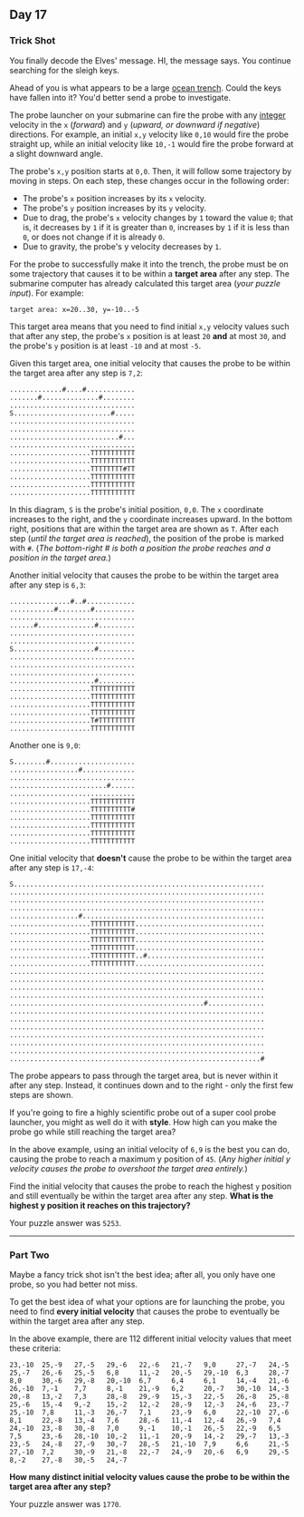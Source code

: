 ## Day 17

### Trick Shot

You finally decode the Elves' message. HI, the message says. You continue searching 
for the sleigh keys.

Ahead of you is what appears to be a large [ocean trench](https://en.wikipedia.org/wiki/Oceanic_trench). 
Could the keys have fallen into it? You'd better send a probe to investigate.

The probe launcher on your submarine can fire the probe with any [integer](https://en.wikipedia.org/wiki/Integer) 
velocity in the `x` (_forward_) and `y` (_upward, or downward if negative_) directions. 
For example, an initial `x,y` velocity like `0,10` would fire the probe straight up, 
while an initial velocity like `10,-1` would fire the probe forward at a slight downward 
angle.

The probe's `x,y` position starts at `0,0`. Then, it will follow some trajectory by 
moving in steps. On each step, these changes occur in the following order:

- The probe's `x` position increases by its `x` velocity.
- The probe's `y` position increases by its `y` velocity.
- Due to drag, the probe's `x` velocity changes by `1` toward the value `0`; that is, it decreases by `1` if it is greater than `0`, increases by `1` if it is less than `0`, or does not change if it is already `0`.
- Due to gravity, the probe's y velocity decreases by `1`.

For the probe to successfully make it into the trench, the probe must be on some 
trajectory that causes it to be within a **target area** after any step. The submarine 
computer has already calculated this target area (_your puzzle input_). For example:

```
target area: x=20..30, y=-10..-5
```

This target area means that you need to find initial `x,y` velocity values such that 
after any step, the probe's `x` position is at least `20` **and** at most `30`, and the 
probe's `y` position is at least `-10` and at most `-5`.

Given this target area, one initial velocity that causes the probe to be within the 
target area after any step is `7,2`:

```
.............#....#............
.......#..............#........
...............................
S........................#.....
...............................
...............................
...........................#...
...............................
....................TTTTTTTTTTT
....................TTTTTTTTTTT
....................TTTTTTTT#TT
....................TTTTTTTTTTT
....................TTTTTTTTTTT
....................TTTTTTTTTTT
```

In this diagram, `S` is the probe's initial position, `0,0`. The `x` coordinate 
increases to the right, and the `y` coordinate increases upward. In the bottom right, 
positions that are within the target area are shown as `T`. After each step (_until 
the target area is reached_), the position of the probe is marked with `#`. (_The 
bottom-right # is both a position the probe reaches and a position in the target 
area._)

Another initial velocity that causes the probe to be within the target area after any 
step is `6,3`:

```
...............#..#............
...........#........#..........
...............................
......#..............#.........
...............................
...............................
S....................#.........
...............................
...............................
...............................
.....................#.........
....................TTTTTTTTTTT
....................TTTTTTTTTTT
....................TTTTTTTTTTT
....................TTTTTTTTTTT
....................T#TTTTTTTTT
....................TTTTTTTTTTT
```

Another one is `9,0`:

```
S........#.....................
.................#.............
...............................
........................#......
...............................
....................TTTTTTTTTTT
....................TTTTTTTTTT#
....................TTTTTTTTTTT
....................TTTTTTTTTTT
....................TTTTTTTTTTT
....................TTTTTTTTTTT
```

One initial velocity that **doesn't** cause the probe to be within the target area 
after any step is `17,-4`:

```
S..............................................................
...............................................................
...............................................................
...............................................................
.................#.............................................
....................TTTTTTTTTTT................................
....................TTTTTTTTTTT................................
....................TTTTTTTTTTT................................
....................TTTTTTTTTTT................................
....................TTTTTTTTTTT..#.............................
....................TTTTTTTTTTT................................
...............................................................
...............................................................
...............................................................
...............................................................
................................................#..............
...............................................................
...............................................................
...............................................................
...............................................................
...............................................................
...............................................................
..............................................................#
```

The probe appears to pass through the target area, but is never within it after any 
step. Instead, it continues down and to the right - only the first few steps are shown.

If you're going to fire a highly scientific probe out of a super cool probe launcher, 
you might as well do it with **style**. How high can you make the probe go while still 
reaching the target area?

In the above example, using an initial velocity of `6,9` is the best you can do, causing 
the probe to reach a maximum y position of `45`. (_Any higher initial y velocity causes 
the probe to overshoot the target area entirely._)

Find the initial velocity that causes the probe to reach the highest `y` position and 
still eventually be within the target area after any step. **What is the highest y 
position it reaches on this trajectory?**

Your puzzle answer was `5253`.

---

### Part Two

Maybe a fancy trick shot isn't the best idea; after all, you only have one probe, so 
you had better not miss.

To get the best idea of what your options are for launching the probe, you need to 
find **every initial velocity** that causes the probe to eventually be within the 
target area after any step.

In the above example, there are 112 different initial velocity values that meet these 
criteria:

```
23,-10  25,-9   27,-5   29,-6   22,-6   21,-7   9,0     27,-7   24,-5
25,-7   26,-6   25,-5   6,8     11,-2   20,-5   29,-10  6,3     28,-7
8,0     30,-6   29,-8   20,-10  6,7     6,4     6,1     14,-4   21,-6
26,-10  7,-1    7,7     8,-1    21,-9   6,2     20,-7   30,-10  14,-3
20,-8   13,-2   7,3     28,-8   29,-9   15,-3   22,-5   26,-8   25,-8
25,-6   15,-4   9,-2    15,-2   12,-2   28,-9   12,-3   24,-6   23,-7
25,-10  7,8     11,-3   26,-7   7,1     23,-9   6,0     22,-10  27,-6
8,1     22,-8   13,-4   7,6     28,-6   11,-4   12,-4   26,-9   7,4
24,-10  23,-8   30,-8   7,0     9,-1    10,-1   26,-5   22,-9   6,5
7,5     23,-6   28,-10  10,-2   11,-1   20,-9   14,-2   29,-7   13,-3
23,-5   24,-8   27,-9   30,-7   28,-5   21,-10  7,9     6,6     21,-5
27,-10  7,2     30,-9   21,-8   22,-7   24,-9   20,-6   6,9     29,-5
8,-2    27,-8   30,-5   24,-7
```

**How many distinct initial velocity values cause the probe to be within the target 
area after any step?**

Your puzzle answer was `1770`.
